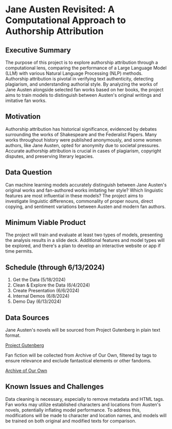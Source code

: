 # Jane Austen Revisited: A Computational Approach to Authorship Attribution

## Executive Summary

The purpose of this project is to explore authorship attribution through a computational lens, comparing the performance of a Large Language Model (LLM) with various Natural Language Processing (NLP) methods. Authorship attribution is pivotal in verifying text authenticity, detecting plagiarism, and understanding authorial style. By analyzing the works of Jane Austen alongside selected fan works based on her books, the project aims to train models to distinguish between Austen's original writings and imitative fan works.

## Motivation

Authorship attribution has historical significance, evidenced by debates surrounding the works of Shakespeare and the Federalist Papers. Many works throughout history were published anonymously, and some women authors, like Jane Austen, opted for anonymity due to societal pressures. Accurate authorship attribution is crucial in cases of plagiarism, copyright disputes, and preserving literary legacies.

## Data Question

Can machine learning models accurately distinguish between Jane Austen's original works and fan-authored works imitating her style? Which linguistic features are most influential in these models? The project aims to investigate linguistic differences, commonality of proper nouns, direct copying, and sentiment variations between Austen and modern fan authors.

## Minimum Viable Product

The project will train and evaluate at least two types of models, presenting the analysis results in a slide deck. Additional features and model types will be explored, and there's a plan to develop an interactive website or app if time permits.

## Schedule (through 6/13/2024)

1. Get the Data (5/18/2024)
2. Clean & Explore the Data (6/4/2024)
3. Create Presentation (6/6/2024)
4. Internal Demos (6/8/2024)
5. Demo Day (6/13/2024)

## Data Sources

Jane Austen's novels will be sourced from Project Gutenberg in plain text format.

[Project Gutenberg](https://www.gutenberg.org)

Fan fiction will be collected from Archive of Our Own, filtered by tags to ensure relevance and exclude fantastical elements or other fandoms.

[Archive of Our Own](https://archiveofourown.org)

## Known Issues and Challenges

Data cleaning is necessary, especially to remove metadata and HTML tags. Fan works may utilize established characters and locations from Austen's novels, potentially inflating model performance. To address this, modifications will be made to character and location names, and models will be trained on both original and modified texts for comparison.

